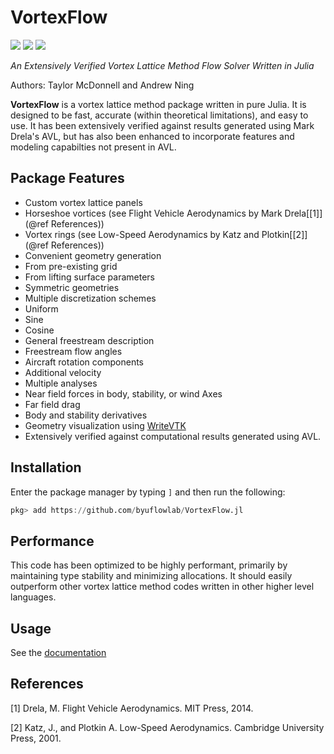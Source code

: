 # VortexFlow

[![](https://img.shields.io/badge/docs-stable-blue.svg)](https://flow.byu.edu/VortexFlow.jl/stable)
[![](https://img.shields.io/badge/docs-dev-blue.svg)](https://flow.byu.edu/VortexFlow.jl/dev)
![](https://github.com/byuflowlab/VortexFlow.jl/workflows/Run%20tests/badge.svg)

*An Extensively Verified Vortex Lattice Method Flow Solver Written in Julia*

Authors: Taylor McDonnell and Andrew Ning

**VortexFlow** is a vortex lattice method package written in pure Julia.  It is designed to be fast, accurate (within theoretical limitations), and easy to use.  It has been extensively verified against results generated using Mark Drela's AVL, but has also been enhanced to incorporate features and modeling capabilties not present in AVL.

## Package Features
 - Custom vortex lattice panels
  - Horseshoe vortices (see Flight Vehicle Aerodynamics by Mark Drela[[1]](@ref References))
  - Vortex rings (see Low-Speed Aerodynamics by Katz and Plotkin[[2]](@ref References))
 - Convenient geometry generation
  - From pre-existing grid
  - From lifting surface parameters
  - Symmetric geometries
 - Multiple discretization schemes
  - Uniform
  - Sine
  - Cosine
 - General freestream description
  - Freestream flow angles
  - Aircraft rotation components
  - Additional velocity
 - Multiple analyses
  - Near field forces in body, stability, or wind Axes
  - Far field drag
  - Body and stability derivatives
 - Geometry visualization using [WriteVTK](https://github.com/jipolanco/WriteVTK.jl)
 - Extensively verified against computational results generated using AVL.

## Installation

Enter the package manager by typing `]` and then run the following:

```julia
pkg> add https://github.com/byuflowlab/VortexFlow.jl
```

## Performance

This code has been optimized to be highly performant, primarily by maintaining type stability and minimizing allocations.  It should easily outperform other vortex lattice method codes written in other higher level languages.

## Usage

See the [documentation](https://flow.byu.edu/VortexFlow.jl/dev)

## References
[1] Drela, M. Flight Vehicle Aerodynamics. MIT Press, 2014.

[2] Katz, J., and Plotkin A. Low-Speed Aerodynamics. Cambridge University Press, 2001.

